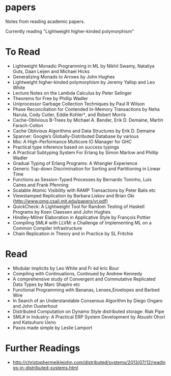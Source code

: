 papers
======

Notes from reading academic papers.

Currently reading "Lightweight higher-kinded polymorphism" 

To Read
======

 * Lightweight Monadic Programming in ML by Nikhil Swamy, Nataliya Guts, Daan Leijen and Michael Hicks
 * Generalizing Monads to Arrows by John Hughes
 * Lightweight higher-kinded polymorphism by Jeremy Yallop and Leo White
 * Lecture Notes on the Lambda Calculus by Peter Selinger
 * Theorems for Free by Phillip Wadler
 * Uniprocessor Garbage Collection Techniques by Paul R Wilson
 * Phase Reconciliation for Contended In-Memory Transactions by Neha Narula, Cody Cutler, Eddie Kohler†, and Robert Morris
 * Cache-Oblivious B-Trees by Michael A. Bender, Erik D. Demaine, Martin Farach-Colton
 * Cache Oblivious Algorithms and Data Structures by Erik D. Demaine
 * Spanner: Google’s Globally-Distributed Database by various
 * Mio: A High-Performance Multicore IO Manager for GHC
 * Practical type inference based on success typings
 * A Practical Subtyping System For Erlang by Simon Marlow and Phillip Wadler
 * Gradual Typing of Erlang Programs: A Wrangler Experience
 * Generic Top-down Discrimination for Sorting and Partitioning in Linear Time
 * Functions as Session-Typed Processes by Bernardo Toninho, Luis Caires and Frank Pfenning
 * Scalable Atomic Visibility with RAMP Transactions by Peter Balis etc
 * Viewstamped Replication by Barbara Liskov and Brian Oki (http://www.pmg.csail.mit.edu/papers/vr.pdf)
 * QuickCheck: A Lightweight Tool for Random Testing of Haskell Programs by Koen Claessen and John Hughes
 * Hindley-Milner Elaboration in Applicative Style by François Pottier
 * Compiling SML# with LLVM: a Challenge of Implementing ML on a Common Compiler Infrastructure 
 * Chain Replication in Theory and in Practice by SL Fritchie

Read
======
 * Modular implicits by Leo White and Fr ́ed ́eric Bour
 * Compiling with Continuations, Continued by Andrew Kennedy
 * A comprehensive study of Convergent and Commutative Replicated Data Types by Marc Shapiro etc
 * Functional Programming with Bananas, Lenses,Envelopes and Barbed Wire
 * In Search of an Understandable Consensus Algorithm by Diego Ongaro and John Ousterhout
 * Distributed Computation on Dynamo Style distributed storage: Riak Pipe
 * SML# in Industry: A Practical ERP System Development by Atsushi Ohori and Katsuhuro Ueno
 * Paxos made simple by Leslie Lamport

Further Readings
======
 * http://christophermeiklejohn.com/distributed/systems/2013/07/12/readings-in-distributed-systems.html
